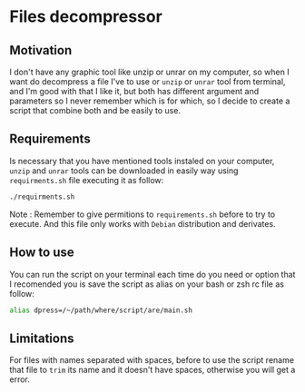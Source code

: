 # Files decompressor 

## Motivation
I don't have any graphic tool like unzip or unrar on my computer, so when I want do decompress a file I've to use or `unzip` or `unrar` tool from terminal, and I'm good with that I like it, but both has different argument and parameters so I never remember which is for which, so I decide to create a script that combine both and be easily to use.

## Requirements
Is necessary that you have mentioned tools instaled on your computer, `unzip` and `unrar` tools can be downloaded in easily way using `requirments.sh` file executing it as follow:

```Bash
./requirments.sh
```
Note
:		Remember to give permitions to `requirements.sh` before to try to execute. And this file only works with `Debian` distribution and derivates.

## How to use
You can run the script on your terminal each time do you need or option that I recomended you is save the script as alias on your bash or zsh rc file as follow:

```Bash
alias dpress=/~/path/where/script/are/main.sh
```

## Limitations
For files with names separated with spaces, before to use the script rename that file to `trim` its name and it doesn't have spaces, otherwise you will get a error.
